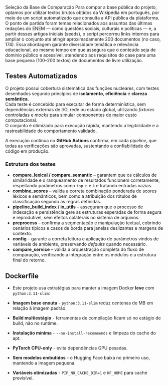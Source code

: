 Seleção da Base de Comparação
Para compor a base pública do projeto, optamos por utilizar textos brutos obtidos da Wikipédia em português, por meio de um script automatizado que consulta a API pública da plataforma. O ponto de partida foram temas relacionados aos assuntos das últimas redações do ENEM — como questões sociais, culturais e políticas — e, a partir desses artigos iniciais (seeds), o script percorreu links internos para ampliar o conjunto até atingir aproximadamente 200 documentos (no caso, 174). Essa abordagem garante diversidade temática e relevância educacional, ao mesmo tempo em que assegura que o conteúdo seja de domínio público e acessível, atendendo aos requisitos do case para uma base pequena (100–200 textos) de documentos de livre utilização.


## Testes Automatizados

O projeto possui cobertura sistemática das funções nucleares, com testes desenhados segundo princípios de **isolamento**, **eficiência** e **clareza semântica**.  
Cada teste é concebido para executar de forma determinística, sem dependências externas de I/O, rede ou estado global, utilizando *fixtures* controladas e *mocks* para simular componentes de maior custo computacional.  
O conjunto é otimizado para execução rápida, mantendo a legibilidade e a rastreabilidade do comportamento validado.

A execução contínua no **GitHub Actions** confirma, em cada *pipeline*, que todas as verificações são aprovadas, sustentando a confiabilidade do código em produção.

### Estrutura dos testes
- **compare_lexical / compare_semantic** – garantem que os cálculos de similaridade e o ranqueamento de resultados funcionem corretamente, respeitando parâmetros como `top_n` e `k` e tratando entradas vazias.  
- **combine_scores** – valida a correta combinação ponderada de scores léxicos e semânticos, bem como a atribuição dos rótulos de classificação segundo as regras definidas.  
- **pipeline_build_index / io_utils** – asseguram que o processo de indexação e persistência gere as estruturas esperadas de forma segura e reprodutível, sem efeitos colaterais no sistema de arquivos.  
- **preprocess** – confirma a segmentação e manipulação textual, cobrindo cenários típicos e casos de borda para janelas deslizantes e margens de contexto.  
- **config** – garante a correta leitura e aplicação de parâmetros vindos de variáveis de ambiente, preservando *defaults* quando necessário.  
- **compare_service** – valida a orquestração completa do fluxo de comparação, verificando a integração entre os módulos e a estrutura final do retorno.

## Dockerfile
- Este projeto usa estratégias para manter a imagem Docker **leve** com `python:3.11-slim`:

- **Imagem base enxuta** - `python:3.11-slim` reduz centenas de MB em relação à imagem padrão.
- **Build multiestágio** - ferramentas de compilação ficam só no estágio de build, não no runtime.
- **Instalação mínima** - `--no-install-recommends` e limpeza do cache do apt.
- **PyTorch CPU-only** - evita dependências GPU pesadas.
- **Sem modelos embutidos** - o Hugging Face baixa no primeiro uso, mantendo a imagem pequena.
- **Variáveis otimizadas** - `PIP_NO_CACHE_DIR=1` e `HF_HOME` para cache previsível.

